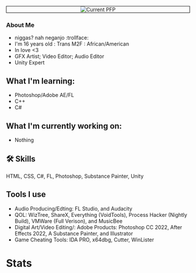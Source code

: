 
<div align="center" style="border: 1px solid black" >
  <img src="https://avatars.githubusercontent.com/u/106857740?v=4" alt="Current PFP"/>
</div>

###  About Me
* niggas? nah neganjo :trollface:
* I'm 16 years old : Trans M2F : African/American
* In love <3
* GFX Artist; Video Editor; Audio Editor 
* Unity Expert

## What I'm learning:

* Photoshop/Adobe AE/FL
* C++
* C#

## What I'm currently working on:

* Nothing

## 🛠 Skills
HTML, CSS, C#, FL, Photoshop, Substance Painter, Unity

## Tools I use

* Audio Producing/Edting: FL Studio, and Audacity
* QOL: WizTree, ShareX, Everything (VoidTools), Process Hacker (Nightly Build), VMWare (Full Verison), and MusicBee
* Digital Art/Video Editing/: Adobe Products: Photoshop CC 2022,  After Effects 2022, A Substance Painter, and Illustrator
* Game Cheating Tools: IDA PRO, x64dbg, Cutter, WinLister
# Stats 
